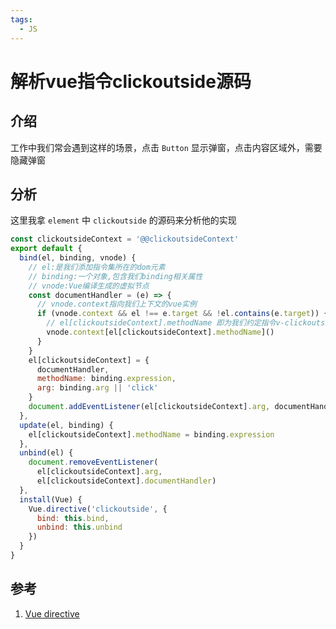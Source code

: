 ```yaml
---
tags:
  - JS
---
```

# 解析vue指令clickoutside源码

## 介绍
工作中我们常会遇到这样的场景，点击 `Button` 显示弹窗，点击内容区域外，需要隐藏弹窗

## 分析
这里我拿 `element` 中 `clickoutside` 的源码来分析他的实现

```js
const clickoutsideContext = '@@clickoutsideContext'
export default {
  bind(el, binding, vnode) {
    // el:是我们添加指令集所在的dom元素
    // binding:一个对象,包含我们binding相关属性
    // vnode:Vue编译生成的虚拟节点
    const documentHandler = (e) => {
      // vnode.context指向我们上下文的vue实例
      if (vnode.context && el !== e.target && !el.contains(e.target)) {
        // el[clickoutsideContext].methodName 即为我们约定指令v-clickoutside后指定的方法名
        vnode.context[el[clickoutsideContext].methodName]()
      }
    }
    el[clickoutsideContext] = {
      documentHandler,
      methodName: binding.expression,
      arg: binding.arg || 'click'
    }
    document.addEventListener(el[clickoutsideContext].arg, documentHandler, false)
  },
  update(el, binding) {
    el[clickoutsideContext].methodName = binding.expression
  },
  unbind(el) {
    document.removeEventListener(
      el[clickoutsideContext].arg,
      el[clickoutsideContext].documentHandler)
  },
  install(Vue) {
    Vue.directive('clickoutside', {
      bind: this.bind,
      unbind: this.unbind
    })
  }
}
```



## 参考
1. [Vue directive](https://cn.vuejs.org/v2/guide/custom-directive.html)

